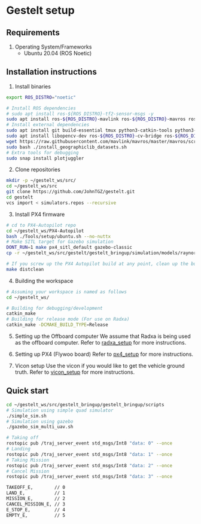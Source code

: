 # Gestelt setup

## Requirements
1. Operating System/Frameworks
    - Ubuntu 20.04 (ROS Noetic)

## Installation instructions

1. Install binaries
```bash 
export ROS_DISTRO="noetic"

# Install ROS dependencies
# sudo apt install ros-${ROS_DISTRO}-tf2-sensor-msgs -y
sudo apt install ros-${ROS_DISTRO}-mavlink ros-${ROS_DISTRO}-mavros ros-${ROS_DISTRO}-mavros-msgs ros-${ROS_DISTRO}-mavros-extras -y
# Install external dependencies
sudo apt install git build-essential tmux python3-catkin-tools python3-vcstool xmlstarlet -y
sudo apt install libopencv-dev ros-${ROS_DISTRO}-cv-bridge ros-${ROS_DISTRO}-pcl-ros libeigen3-dev -y
wget https://raw.githubusercontent.com/mavlink/mavros/master/mavros/scripts/install_geographiclib_datasets.sh
sudo bash ./install_geographiclib_datasets.sh
# Extra tools for debugging
sudo snap install plotjuggler
```

2. Clone repositories
```bash
mkdir -p ~/gestelt_ws/src/
cd ~/gestelt_ws/src
git clone https://github.com/JohnTGZ/gestelt.git
cd gestelt
vcs import < simulators.repos --recursive
```

3. Install PX4 firmware
```bash
# cd to PX4-Autopilot repo
cd ~/gestelt_ws/PX4-Autopilot
bash ./Tools/setup/ubuntu.sh --no-nuttx
# Make SITL target for Gazebo simulation
DONT_RUN=1 make px4_sitl_default gazebo-classic
cp -r ~/gestelt_ws/src/gestelt/gestelt_bringup/simulation/models/raynor ~/gestelt_ws/PX4-Autopilot/Tools/simulation/gazebo-classic/sitl_gazebo-classic/models/

# If you screw up the PX4 Autopilot build at any point, clean up the build files via the following command:
make distclean
```

4. Building the workspace
```bash
# Assuming your workspace is named as follows
cd ~/gestelt_ws/

# Building for debugging/development
catkin_make 
# Building for release mode (For use on Radxa)
catkin_make -DCMAKE_BUILD_TYPE=Release
```

5. Setting up the Offboard computer
We assume that Radxa is being used as the offboard computer. Refer to [radxa_setup](./radxa_setup.md) for more instructions.

6. Setting up PX4 (Flywoo board)
Refer to [px4_setup](./px4_setup.md) for more instructions.

7. Vicon setup
Use the vicon if you would like to get the vehicle ground truth. Refer to [vicon_setup](./vicon_setup.md) for more instructions.

## Quick start
```bash
cd ~/gestelt_ws/src/gestelt_bringup/gestelt_bringup/scripts
# Simulation using simple quad simulator
./simple_sim.sh
# Simulation using gazebo
./gazebo_sim_multi_uav.sh
```

```bash
# Taking off
rostopic pub /traj_server_event std_msgs/Int8 "data: 0" --once
# Landing
rostopic pub /traj_server_event std_msgs/Int8 "data: 1" --once
# Taking Mission
rostopic pub /traj_server_event std_msgs/Int8 "data: 2" --once
# Cancel Mission
rostopic pub /traj_server_event std_msgs/Int8 "data: 3" --once

TAKEOFF_E,        // 0
LAND_E,           // 1
MISSION_E,        // 2
CANCEL_MISSION_E, // 3
E_STOP_E,         // 4
EMPTY_E,          // 5
```

